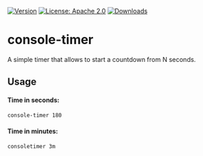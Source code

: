 [![Version](https://img.shields.io/crates/v/console-timer)](https://crates.io/crates/console-timer)
[![License: Apache 2.0](https://img.shields.io/badge/license-Apache%202.0-red)](https://github.com/pchchv/console-timer/blob/main/LICENSE)
[![Downloads](https://img.shields.io/crates/d/console-timer)](https://crates.io/crates/console-timer)

# console-timer

A simple timer that allows to start a countdown from N seconds.

## Usage

#### Time in seconds:
```sh
console-timer 180
```

#### Time in minutes:
```sh
consoletimer 3m
```
